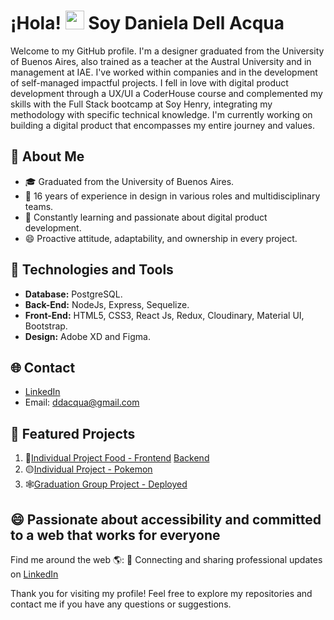# ¡Hola! <img src="https://raw.githubusercontent.com/iampavangandhi/iampavangandhi/master/gifs/Hi.gif" width="30px"> Soy Daniela Dell Acqua

Welcome to my GitHub profile. I'm a designer graduated from the University of Buenos Aires, also trained as a teacher at the Austral University and in management at IAE. I've worked within companies and in the development of self-managed impactful projects. I fell in love with digital product development through a UX/UI a CoderHouse course and complemented my skills with the Full Stack bootcamp at Soy Henry, integrating my methodology with specific technical knowledge. I'm currently working on building a digital product that encompasses my entire journey and values.

## 🚀 About Me

- 🎓 Graduated from the University of Buenos Aires.
- 💼 16 years of experience in design in various roles and multidisciplinary teams.
- 🌱 Constantly learning and passionate about digital product development.
- 😄 Proactive attitude, adaptability, and ownership in every project.

## 🔧 Technologies and Tools

- **Database:** PostgreSQL.
- **Back-End:** NodeJs, Express, Sequelize.
- **Front-End:** HTML5, CSS3, React Js, Redux, Cloudinary, Material UI, Bootstrap.
- **Design:** Adobe XD and Figma.

## 🌐 Contact

- [LinkedIn](https://www.linkedin.com/in/danieladellacqua/)
- Email: ddacqua@gmail.com

## 🔗 Featured Projects

1. 🍔[Individual Project Food - Frontend](https://github.com/DaniDell/PI-foood-Front) [Backend](https://github.com/DaniDell/PI-foood-Back)
2. 🟡[Individual Project - Pokemon](https://github.com/DaniDell/PI-Pokemon-DD)
3. 🕸️[Graduation Group Project - Deployed](https://connectify-front-ruby.vercel.app/)

## 😄 Passionate about accessibility and committed to a web that works for everyone

Find me around the web 🌎:
💼 Connecting and sharing professional updates on [LinkedIn](https://www.linkedin.com/in/danieladellacqua/)

Thank you for visiting my profile! Feel free to explore my repositories and contact me if you have any questions or suggestions.

